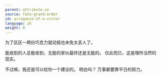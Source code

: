 ```yaml
---
parent: attribute.ce
source: fate-grand-order
id: arrogance-of-a-victor
language: zh
weight: 0
---
```


为了区区一两份巧克力就动摇也未免太丢人了。

能收到的人总能收到，无能的家伙最终还是无能的。
仅此而已，这是理所当然的现实。

不过嘛，我还是可以给你一个建议的。
明白吗？
万事都要靠平日的努力。
